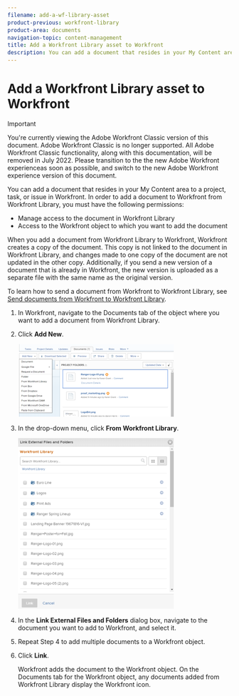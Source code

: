 ```yaml
---
filename: add-a-wf-library-asset
product-previous: workfront-library
product-area: documents
navigation-topic: content-management
title: Add a Workfront Library asset to Workfront
description: You can add a document that resides in your My Content area to a project, task, or issue in Workfront. In order to add a document to Workfront from Workfront Library, you must have the following permissions - EDIT ME.
---
```


# Add a Workfront Library asset to Workfront

>[!IMPORTANT]
>
>You're currently viewing the Adobe Workfront Classic version of this document. Adobe Workfront Classic is no longer supported. All Adobe Workfront Classic functionality, along with this documentation, will be removed in July 2022. Please transition to the the new Adobe Workfront experienceas soon as possible, and switch to the new Adobe Workfront experience version of this document.

You can add a document that resides in your My Content area to a project, task, or issue in Workfront. In order to add a document to Workfront from Workfront Library, you must have the following permissions:

* Manage access to the document in Workfront Library
* Access to the Workfront object to which you want to add the document

When you add a document from Workfront Library to Workfront, Workfront creates a copy of the document. This copy is not linked to the document in Workfront Library, and changes made to one copy of the document are not updated in the other copy. Additionally, if you send a new version of a document that is already in Workfront, the new version is uploaded as a separate file with the same name as the original version.

To learn how to send a document from Workfront to Workfront Library, see [Send documents from Workfront to Workfront Library](../../workfront-library/content-management/send-documents-from-wf-to-library.md).

1. In Workfront, navigate to the Documents tab of the object where you want to add a document from Workfront Library.
1. Click **Add New**.

   ![](assets/content-adddoctowf-350x163.png)

1. In the drop-down menu, click **From Workfront Library**.

   ![](assets/content-linktowf-350x383.png)

1. In the **Link External Files and Folders** dialog box, navigate to the document you want to add to Workfront, and select it.
1. Repeat Step 4 to add multiple documents to a Workfront object.
1. Click **Link**.

   Workfront adds the document to the Workfront object. On the Documents tab for the Workfront object, any documents added from Workfront Library display the Workfront icon.

